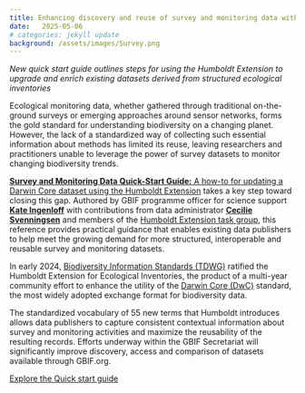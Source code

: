 ```yaml
---
title: Enhancing discovery and reuse of survey and monitoring data with new guide
date:   2025-05-06
# categories: jekyll update
background: /assets/images/Survey.png
---
```


*New quick start guide outlines steps for using the Humboldt Extension to upgrade and enrich existing datasets derived from structured ecological inventories*

Ecological monitoring data, whether gathered through traditional on-the-ground surveys or emerging approaches around sensor networks,
forms the gold standard for understanding biodiversity on a changing planet. However, the lack of a standardized way of collecting such
essential information about methods has limited its reuse, leaving researchers and practitioners unable to leverage the power of survey
datasets to monitor changing biodiversity trends.

[**Survey and Monitoring Data Quick-Start Guide:** A how-to for updating a Darwin Core dataset using the Humboldt Extension](https://docs.gbif.org/survey-monitoring-quick-start/en/) takes a key step toward closing this gap. Authored by GBIF programme officer for science support
[**Kate Ingenloff**](https://orcid.org/0000-0001-5942-9053) with contributions from data administrator [**Cecilie Svenningsen**](https://orcid.org/0000-0002-9216-2917)
and members of the [Humboldt Extension task group](https://www.tdwg.org/community/osr/humboldt-extension/), 
this reference provides practical guidance that enables existing data publishers to help meet the growing demand for more structured, 
interoperable and reusable survey and monitoring datasets.

In early 2024, [Biodiversity Information Standards (TDWG)](https://www.tdwg.org/) ratified the Humboldt Extension for Ecological Inventories, 
the product of a multi-year community effort to enhance the utility of the [Darwin Core (DwC)](https://www.tdwg.org/standards/dwc/) standard, 
the most widely adopted exchange format for biodiversity data. 

The standardized vocabulary of 55 new terms that Humboldt introduces allows data publishers to capture consistent contextual information about
survey and monitoring activities and maximize the reusability of the resulting records. Efforts underway within the GBIF Secretariat will
significantly improve discovery, access and comparison of datasets available through GBIF.org.

[Explore the Quick start guide](https://docs.gbif.org/survey-monitoring-quick-start/en/)
